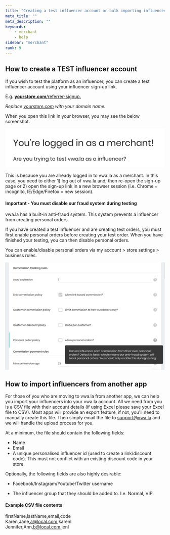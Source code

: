 ```yaml
---
title: "Creating a test influencer account or bulk importing influencers"
meta_title: ""
meta_description: ""
keywords:
    - merchant
    - help
sidebar: "merchant"
rank: 9
---
```


## How to create a TEST influencer account

If you wish to test the platform as an influencer, you can create a test influencer account using your influencer sign-up link.

E.g. [**yourstore.com**/referrer-signup.](http://mystore.com/referrer-signup) 

_Replace_ [_yourstore.com_](http://mystore.com) _with your domain name._  

When you open this link in your browser, you may see the below screenshot.

![](/images/merchant/2019-02-02-18-41-58.png)

This is because you are already logged in to vwa.la as a merchant. In this case, you need to either 1) log out of vwa.la and; then re-open the sign-up page or 2) open the sign-up link in a new browser session (i.e. Chrome = incognito, IE/Edge/Firefox = new session).

#### Important - You must disable our fraud system during testing

vwa.la has a built-in anti-fraud system. This system prevents a influencer from creating personal orders.

If you have created a test influencer and are creating test orders, you must first enable personal orders before creating your test order. When you have finished your testing, you can then disable personal orders.

You can enable/disable personal orders via my account > store settings > business rules.

![](/images/merchant/2019-02-02-18-31-03.png)

## How to import influencers from another app

For those of you who are moving to vwa.la from another app, we can help you import your influencers into your vwa.la account. All we need from you is a CSV file with their account details (if using Excel please save your Excel file to CSV). Most apps will provide an export feature, if not, you'll need to manually create this file. Then simply email the file to [support@vwa.la](mailto:support@vwa.la) and we will handle the upload process for you.

At a minimum, the file should contain the following fields:

-  Name
-  Email
-  A unique personalised influencer id (used to create a link/discount code). This must not conflict with an existing discount code in your store.  
    

Optionally, the following fields are also highly desirable:

-  Facebook/Instagram/Youtube/Twitter username  
    
-  The influencer group that they should be added to. I.e. Normal, VIP.

#### Example CSV file contents

firstName,lastName,email,code  
Karen,Jane,[a@local.com](mailto:a@local.com),karenl  
Jennifer,Ann,[b@local.com](mailto:b@local.com),jenl